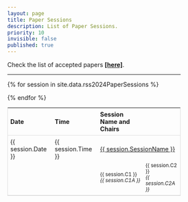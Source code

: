 ```yaml
---
layout: page
title: Paper Sessions
description: List of Paper Sessions.
priority: 10
invisible: false
published: true
---
```

  
<style>
* {
  box-sizing: border-box;
}

#myTable {
  border-collapse: collapse;
  width: 100%;
  border: 1px solid #ddd;
  font-size: 100%;
}

#myTable th, #myTable td {
  text-align: left;
/*  padding: 12px;*/
  padding: 6px;
}

#myTable tr {
  border-bottom: 1px solid #ddd;
}

#myTable tr.header, #myTable tr:hover {
  background-color: #f1f1f1;
}

</style>

Check the list of accepted papers <a href="{{ site.baseurl }}/program/papers/"><strong>[here]</strong></a>.

<!--
For information about the location of the sessions check out the [venue page]({{ site.baseurl }}/attending/atvenue/).
-->

<hr>

<table id="myTable">
  <tr class="toprowHeader">
    <th >Date</th>
    <th >Time</th>
    <th >Session Name and Chairs</th>
  </tr>
 {% for session in site.data.rss2024PaperSessions %}
  <tr session="{{ session.SessionName }}" style="border-bottom: none;">
    <td>{{ session.Date }}</td>
    <td>{{ session.Time }}</td>
    <td colspan=2 >
      <a href="{{ site.baseurl }}/program/papersession?session={{ session.SessionLink }}&c1={{ session.C1 }}&c2={{ session.C2 }}&c1a={{ session.C1A }}&c2a={{ session.C2A }}">
      {{ session.SessionName }}
      </a>
    </td>
  </tr>
  <tr>
    <td style="padding-top: 0px;"></td><td style="padding-top: 0px;"></td>
    <td style="padding-top: 0px; font-size: smaller;">{{ session.C1 }}<br> <i>{{ session.C1A }}</i></td>
    <td style="padding-top: 0px; font-size: smaller;">{{ session.C2 }}<br> <i>{{ session.C2A }}</i></td>
  </tr>
  
{% endfor %}
</table>

